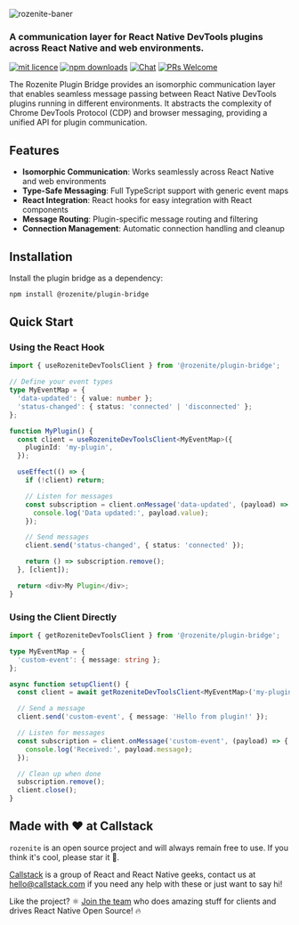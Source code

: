 ![rozenite-baner](https://github.com/user-attachments/assets/6d21839f-e624-4d8b-85a2-5f7ef1600b28)

### A communication layer for React Native DevTools plugins across React Native and web environments.

[![mit licence][license-badge]][license] [![npm downloads][npm-downloads-badge]][npm-downloads] [![Chat][chat-badge]][chat] [![PRs Welcome][prs-welcome-badge]][prs-welcome]

The Rozenite Plugin Bridge provides an isomorphic communication layer that enables seamless message passing between React Native DevTools plugins running in different environments. It abstracts the complexity of Chrome DevTools Protocol (CDP) and browser messaging, providing a unified API for plugin communication.

## Features

- **Isomorphic Communication**: Works seamlessly across React Native and web environments
- **Type-Safe Messaging**: Full TypeScript support with generic event maps
- **React Integration**: React hooks for easy integration with React components
- **Message Routing**: Plugin-specific message routing and filtering
- **Connection Management**: Automatic connection handling and cleanup

## Installation

Install the plugin bridge as a dependency:

```bash
npm install @rozenite/plugin-bridge
```

## Quick Start

### Using the React Hook

```typescript
import { useRozeniteDevToolsClient } from '@rozenite/plugin-bridge';

// Define your event types
type MyEventMap = {
  'data-updated': { value: number };
  'status-changed': { status: 'connected' | 'disconnected' };
};

function MyPlugin() {
  const client = useRozeniteDevToolsClient<MyEventMap>({
    pluginId: 'my-plugin',
  });

  useEffect(() => {
    if (!client) return;

    // Listen for messages
    const subscription = client.onMessage('data-updated', (payload) => {
      console.log('Data updated:', payload.value);
    });

    // Send messages
    client.send('status-changed', { status: 'connected' });

    return () => subscription.remove();
  }, [client]);

  return <div>My Plugin</div>;
}
```

### Using the Client Directly

```typescript
import { getRozeniteDevToolsClient } from '@rozenite/plugin-bridge';

type MyEventMap = {
  'custom-event': { message: string };
};

async function setupClient() {
  const client = await getRozeniteDevToolsClient<MyEventMap>('my-plugin');

  // Send a message
  client.send('custom-event', { message: 'Hello from plugin!' });

  // Listen for messages
  const subscription = client.onMessage('custom-event', (payload) => {
    console.log('Received:', payload.message);
  });

  // Clean up when done
  subscription.remove();
  client.close();
}
```

## Made with ❤️ at Callstack

`rozenite` is an open source project and will always remain free to use. If you think it's cool, please star it 🌟.

[Callstack][callstack-readme-with-love] is a group of React and React Native geeks, contact us at [hello@callstack.com](mailto:hello@callstack.com) if you need any help with these or just want to say hi!

Like the project? ⚛️ [Join the team](https://callstack.com/careers/?utm_campaign=Senior_RN&utm_source=github&utm_medium=readme) who does amazing stuff for clients and drives React Native Open Source! 🔥

[callstack-readme-with-love]: https://callstack.com/?utm_source=github.com&utm_medium=referral&utm_campaign=rozenite&utm_term=readme-with-love
[license-badge]: https://img.shields.io/npm/l/rozenite?style=for-the-badge
[license]: https://github.com/callstackincubator/rozenite/blob/main/LICENSE
[npm-downloads-badge]: https://img.shields.io/npm/dm/rozenite?style=for-the-badge
[npm-downloads]: https://www.npmjs.com/package/@rozenite/plugin-bridge
[prs-welcome-badge]: https://img.shields.io/badge/PRs-welcome-brightgreen.svg?style=for-the-badge
[prs-welcome]: https://github.com/callstackincubator/rozenite/blob/main/CONTRIBUTING.md
[chat-badge]: https://img.shields.io/discord/426714625279524876.svg?style=for-the-badge
[chat]: https://discord.gg/xgGt7KAjxv